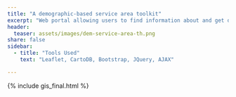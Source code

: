 ```yaml
---
title: "A demographic-based service area toolkit"
excerpt: "Web portal allowing users to find information about and get directions to local public services."
header:
  teaser: assets/images/dem-service-area-th.png
share: false
sidebar:
  - title: "Tools Used"
    text: "Leaflet, CartoDB, Bootstrap, JQuery, AJAX"

---
```


{% include gis_final.html %}
